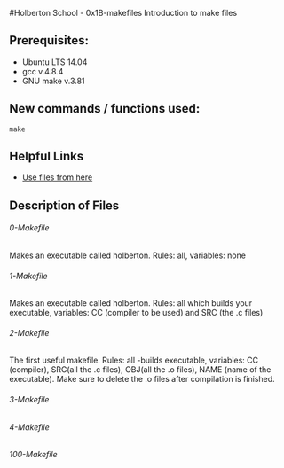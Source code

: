 #Holberton School - 0x1B-makefiles
Introduction to make files

## Prerequisites:
* Ubuntu LTS 14.04
* gcc v.4.8.4
* GNU make v.3.81

## New commands / functions used:
``make``

## Helpful Links
* [Use files from here](https://github.com/holbertonschool/0x1B.c)

## Description of Files
<h6>0-Makefile</h6>
Makes an executable called holberton. Rules: all, variables: none

<h6>1-Makefile</h6>
Makes an executable called holberton. Rules: all which builds your executable, variables: CC (compiler to be used) and SRC (the .c files)

<h6>2-Makefile</h6>
The first useful makefile. Rules: all -builds executable, variables: CC (compiler), SRC(all the .c files), OBJ(all the .o files), NAME (name of the executable). Make sure to delete the .o files after compilation is finished.

<h6>3-Makefile</h6>

<h6>4-Makefile</h6>


<h6>100-Makefile</h6>

